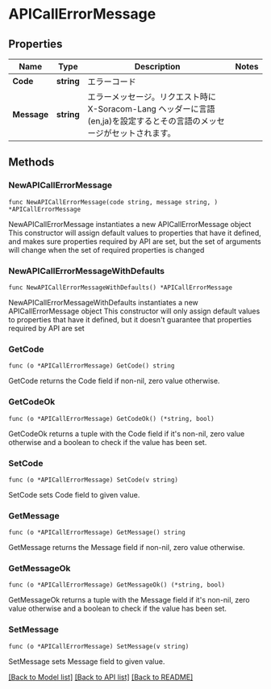 # APICallErrorMessage

## Properties

Name | Type | Description | Notes
------------ | ------------- | ------------- | -------------
**Code** | **string** | エラーコード | 
**Message** | **string** | エラーメッセージ。リクエスト時に X-Soracom-Lang ヘッダーに言語(en,ja)を設定するとその言語のメッセージがセットされます。 | 

## Methods

### NewAPICallErrorMessage

`func NewAPICallErrorMessage(code string, message string, ) *APICallErrorMessage`

NewAPICallErrorMessage instantiates a new APICallErrorMessage object
This constructor will assign default values to properties that have it defined,
and makes sure properties required by API are set, but the set of arguments
will change when the set of required properties is changed

### NewAPICallErrorMessageWithDefaults

`func NewAPICallErrorMessageWithDefaults() *APICallErrorMessage`

NewAPICallErrorMessageWithDefaults instantiates a new APICallErrorMessage object
This constructor will only assign default values to properties that have it defined,
but it doesn't guarantee that properties required by API are set

### GetCode

`func (o *APICallErrorMessage) GetCode() string`

GetCode returns the Code field if non-nil, zero value otherwise.

### GetCodeOk

`func (o *APICallErrorMessage) GetCodeOk() (*string, bool)`

GetCodeOk returns a tuple with the Code field if it's non-nil, zero value otherwise
and a boolean to check if the value has been set.

### SetCode

`func (o *APICallErrorMessage) SetCode(v string)`

SetCode sets Code field to given value.


### GetMessage

`func (o *APICallErrorMessage) GetMessage() string`

GetMessage returns the Message field if non-nil, zero value otherwise.

### GetMessageOk

`func (o *APICallErrorMessage) GetMessageOk() (*string, bool)`

GetMessageOk returns a tuple with the Message field if it's non-nil, zero value otherwise
and a boolean to check if the value has been set.

### SetMessage

`func (o *APICallErrorMessage) SetMessage(v string)`

SetMessage sets Message field to given value.



[[Back to Model list]](../README.md#documentation-for-models) [[Back to API list]](../README.md#documentation-for-api-endpoints) [[Back to README]](../README.md)


